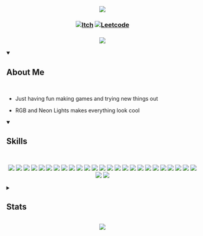  <!-- Top Banner -->

<p align="center">
<img src="https://capsule-render.vercel.app/api?type=waving&color=fffff0&height=210&section=header&text=Hi%20There,%20I'm%20Lex&fontColor=100c08&fontAlignY=45&reversal=true"/>
</p>

<!-- Links -->

### <p align="center"> [![Itch](https://img.shields.io/badge/-itch.io-fffff0?style=for-the-badge)](https://mynameslex.itch.io/) [![Leetcode](https://img.shields.io/badge/-leetcode-fffff0?style=for-the-badge)](https://leetcode.com/u/MyNamesLex/)</p>

### <p align="center"> <a href="https://github.com/DenverCoder1/readme-typing-svg"><img src="https://readme-typing-svg.herokuapp.com/?lines=Video+Game+Programmer;I+Make+Games;&font=Fira%20Code&center=true&color=fffff0"></a></p>

<!-- About Me -->

<details open>
<summary><h2>About Me</h2></summary>

<br/>

* Just having fun making games and trying new things out

* RGB and Neon Lights makes everything look cool

</details>

<!-- Skills -->

<details open>
<summary><h2>Skills</h2></summary>

<br>

<div align="center">

<img src="https://img.shields.io/badge/-Unity-fffff0"/> <img src="https://img.shields.io/badge/-Unreal Engine 5-fffff0"/>
<img src="https://img.shields.io/badge/-Crayta-fffff0" />
<img src="https://img.shields.io/badge/-C%2B%2B-fffff0"/>
<img src="https://img.shields.io/badge/-Blueprints-fffff0"/>
<img src="https://img.shields.io/badge/-C%23-fffff0"/>
<img src="https://img.shields.io/badge/-Python-fffff0"/>
<img src="https://img.shields.io/badge/-Lua-fffff0"/>
<img src="https://img.shields.io/badge/-Processing-fffff0"/>
<img src="https://img.shields.io/badge/-OpenGL-fffff0"/>
<img src="https://img.shields.io/badge/-GLSL-fffff0"/>
<img src="https://img.shields.io/badge/-Blender-fffff0"/>
<img src="https://img.shields.io/badge/-Audacity-fffff0"/>
<img src="https://img.shields.io/badge/-Gimp-fffff0"/>
<img src="https://img.shields.io/badge/-OBS-fffff0"/>
<img src="https://img.shields.io/badge/-Movie%20Studio%2016-fffff0"/>
<img src="https://img.shields.io/badge/-Bosca%20Ceoil-fffff0"/>
<img src="https://img.shields.io/badge/-Aesprite-fffff0"/>
<img src="https://img.shields.io/badge/-SFXR-fffff0"/>
<img src="https://img.shields.io/badge/-Git-fffff0"/>
<img src="https://img.shields.io/badge/-Github Desktop-fffff0"/>
<img src="https://img.shields.io/badge/-Markdown-fffff0"/>
<img src="https://img.shields.io/badge/-Jira-fffff0"/>
<img src="https://img.shields.io/badge/-Trello-fffff0"/>
<img src="https://img.shields.io/badge/-Visual Studio-fffff0"/>
<img src="https://img.shields.io/badge/-Visual Studio Code-fffff0"/>
<img src="https://img.shields.io/badge/-Sublime Text-fffff0"/>

</div>

</details> 

<!-- Stats -->

<details>
<summary><h2>Stats</h2></summary>

<br/>

<div align="left">

<h3> Visits </h3>

![Visits](https://komarev.com/ghpvc/?username=MyNamesLex&color=100c08)

<h3> Trophies </h3>

[![trophy](https://github-profile-trophy.vercel.app/?username=MyNamesLex&theme=onestar)](https://github.com/ryo-ma/github-profile-trophy)

<h3> GitHub Profile Stats </h3>

![Anurag's GitHub stats](https://github-readme-stats.vercel.app/api?username=mynameslex&show_icons=true&theme=dark&hide_border=true)

![Top Langs](https://github-readme-stats.vercel.app/api/top-langs/?username=mynameslex&langs_count=6&layout=compact&hide_border=true&theme=dark&hide=hlsl,shaderlab,glsl)

<h3> Activity Graph </h3>

[![Ashutosh's github activity graph](https://github-readme-activity-graph.vercel.app/graph?username=MyNamesLex&theme=high-contrast)](https://github.com/ashutosh00710/github-readme-activity-graph)

</div>

</details>

<!-- Footer -->
<p align="center">
  <img src="https://capsule-render.vercel.app/api?type=waving&color=fffff0&height=110&section=footer&animation=twinkling&reversal=true"/>
</p>
